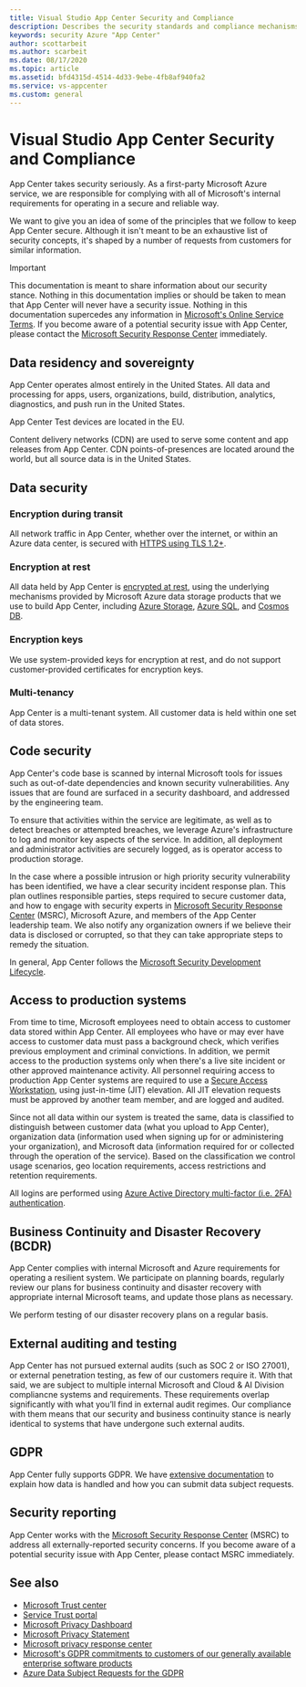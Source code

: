 ```yaml
---
title: Visual Studio App Center Security and Compliance
description: Describes the security standards and compliance mechanisms followed by Visual Studio App Center
keywords: security Azure "App Center"
author: scottarbeit
ms.author: scarbeit
ms.date: 08/17/2020
ms.topic: article
ms.assetid: bfd4315d-4514-4d33-9ebe-4fb8af940fa2
ms.service: vs-appcenter
ms.custom: general
---
```


# Visual Studio App Center Security and Compliance

App Center takes security seriously. As a first-party Microsoft Azure service, we are responsible for complying with all of Microsoft's internal requirements for operating in a secure and reliable way.

We want to give you an idea of some of the principles that we follow to keep App Center secure. Although it isn't meant to be an exhaustive list of security concepts, it's shaped by a number of requests from customers for similar information.

> [!IMPORTANT]
> This documentation is meant to share information about our security stance. Nothing in this documentation implies or should be taken to mean that App Center  will never have a security issue. Nothing in this documentation supercedes any information in [Microsoft's Online Service Terms](https://www.microsoft.com/licensing/product-licensing/products). If you become aware of a potential security issue with App Center, please contact the [Microsoft Security Response Center](https://www.microsoft.com/msrc) immediately.

## Data residency and sovereignty

App Center operates almost entirely in the United States. All data and processing for apps, users, organizations, build, distribution, analytics, diagnostics, and push run in the United States.

App Center Test devices are located in the EU.

Content delivery networks (CDN) are used to serve some content and app releases from App Center. CDN points-of-presences are located around the world, but all source data is in the United States.

## Data security

### Encryption during transit

All network traffic in App Center, whether over the internet, or within an Azure data center, is secured with [HTTPS using TLS 1.2+](https://azure.microsoft.com/updates/azuretls12/).

### Encryption at rest

All data held by App Center is [encrypted at rest](https://docs.microsoft.com/azure/security/fundamentals/encryption-overview), using the underlying mechanisms provided by Microsoft Azure data storage products that we use to build App Center, including [Azure Storage](https://docs.microsoft.com/azure/storage/common/storage-service-encryption), [Azure SQL](https://docs.microsoft.com/azure/azure-sql/database/security-overview#information-protection-and-encryption), and [Cosmos DB](https://docs.microsoft.com/azure/cosmos-db/database-encryption-at-rest).

### Encryption keys

We use system-provided keys for encryption at rest, and do not support customer-provided certificates for encryption keys.

### Multi-tenancy

App Center is a multi-tenant system. All customer data is held within one set of data stores.

## Code security

App Center's code base is scanned by internal Microsoft tools for issues such as out-of-date dependencies and known security vulnerabilities. Any issues that are found are surfaced in a security dashboard, and addressed by the engineering team.

To ensure that activities within the service are legitimate, as well as to detect breaches or attempted breaches, we leverage Azure's infrastructure to log and monitor key aspects of the service. In addition, all deployment and administrator activities are securely logged, as is operator access to production storage.

In the case where a possible intrusion or high priority security vulnerability has been identified, we have a clear security incident response plan. This plan outlines responsible parties, steps required to secure customer data, and how to engage with security experts in [Microsoft Security Response Center](https://www.microsoft.com/msrc) (MSRC), Microsoft Azure, and members of the App Center leadership team. We also notify any organization owners if we believe their data is disclosed or corrupted, so that they can take appropriate steps to remedy the situation.

In general, App Center follows the [Microsoft Security Development Lifecycle](https://www.microsoft.com/securityengineering/sdl).

## Access to production systems

From time to time, Microsoft employees need to obtain access to customer data stored within App Center. All employees who have or may ever have access to customer data must pass a background check, which verifies previous employment and criminal convictions. In addition, we permit access to the production systems only when there's a live site incident or other approved maintenance activity. All personnel requiring access to production App Center systems are required to use a [Secure Access Workstation](https://docs.microsoft.com/windows-server/identity/securing-privileged-access/privileged-access-workstations), using just-in-time (JIT) elevation. All JIT elevation requests must be approved by another team member, and are logged and audited.

Since not all data within our system is treated the same, data is classified to distinguish between customer data (what you upload to App Center), organization data (information used when signing up for or administering your organization), and Microsoft data (information required for or collected through the operation of the service). Based on the classification we control usage scenarios, geo location requirements, access restrictions and retention requirements.

All logins are performed using [Azure Active Directory multi-factor (i.e. 2FA) authentication](https://docs.microsoft.com/azure/active-directory/authentication/concept-mfa-howitworks).

## Business Continuity and Disaster Recovery (BCDR)

App Center complies with internal Microsoft and Azure requirements for operating a resilient system. We participate on planning boards, regularly review our plans for business continuity and disaster recovery with appropriate internal Microsoft teams, and update those plans as necessary.

We perform testing of our disaster recovery plans on a regular basis.

## External auditing and testing

App Center has not pursued external audits (such as SOC 2 or ISO 27001), or external penetration testing, as few of our customers require it. With that said, we are subject to multiple internal Microsoft and Cloud & AI Division compliancne systems and requirements. These requirements overlap significantly with what you’ll find in external audit regimes. Our compliance with them means that our security and business continuity stance is nearly identical to systems that have undergone such external audits.

## GDPR

App Center fully supports GDPR. We have [extensive documentation](https://docs.microsoft.com/appcenter/gdpr/) to explain how data is handled and how you can submit data subject requests.

## Security reporting

App Center works with the [Microsoft Security Response Center](https://www.microsoft.com/msrc) (MSRC) to address all externally-reported security concerns. If you become aware of a potential security issue with App Center, please contact MSRC immediately.

## See also

- [Microsoft Trust center](https://www.microsoft.com/trust-center/privacy/gdpr-overview)
- [Service Trust portal](https://servicetrust.microsoft.com/ViewPage/GDPRGetStarted)
- [Microsoft Privacy Dashboard](https://account.microsoft.com/privacy)
- [Microsoft Privacy Statement](https://privacy.microsoft.com/en-US/privacystatement)
- [Microsoft privacy response center](https://aka.ms/userprivacysite)
- [Microsoft's GDPR commitments to customers of our generally available enterprise software products](https://docs.microsoft.com/legal/gdpr)
- [Azure Data Subject Requests for the GDPR](https://docs.microsoft.com/microsoft-365/compliance/gdpr-dsr-azure?view=o365-worldwide)
